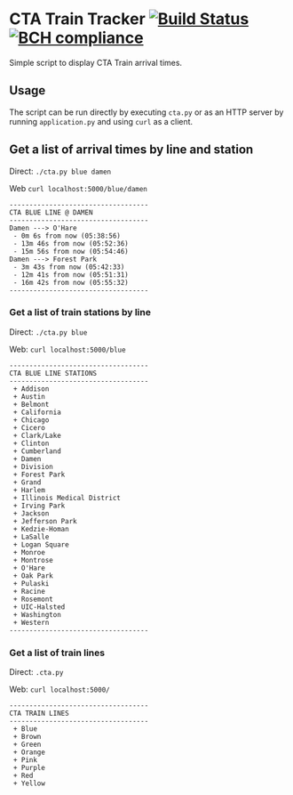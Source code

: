 # CTA Train Tracker [![Build Status](https://travis-ci.org/dancigrang/CTA.svg?branch=master)](https://travis-ci.org/pvacey/CTA) [![BCH compliance](https://bettercodehub.com/edge/badge/pvacey/CTA?branch=master)](https://bettercodehub.com/)

Simple script to display CTA Train arrival times.

## Usage
The script can be run directly by executing `cta.py` or as an HTTP server by running `application.py` and using `curl` as a client. 


## Get a list of arrival times by line and station
Direct: `./cta.py blue damen`

Web `curl localhost:5000/blue/damen`
```
-----------------------------------
CTA BLUE LINE @ DAMEN
-----------------------------------
Damen ---> O'Hare
 - 0m 6s from now (05:38:56)
 - 13m 46s from now (05:52:36)
 - 15m 56s from now (05:54:46)
Damen ---> Forest Park
 - 3m 43s from now (05:42:33)
 - 12m 41s from now (05:51:31)
 - 16m 42s from now (05:55:32)
-----------------------------------
```

### Get a list of train stations by line
Direct: `./cta.py blue`

Web: `curl localhost:5000/blue`
```
-----------------------------------
CTA BLUE LINE STATIONS
-----------------------------------
 + Addison
 + Austin
 + Belmont
 + California
 + Chicago
 + Cicero
 + Clark/Lake
 + Clinton
 + Cumberland
 + Damen
 + Division
 + Forest Park
 + Grand
 + Harlem
 + Illinois Medical District
 + Irving Park
 + Jackson
 + Jefferson Park
 + Kedzie-Homan
 + LaSalle
 + Logan Square
 + Monroe
 + Montrose
 + O'Hare
 + Oak Park
 + Pulaski
 + Racine
 + Rosemont
 + UIC-Halsted
 + Washington
 + Western
-----------------------------------
```

### Get a list of train lines
Direct: `.cta.py`

Web: `curl localhost:5000/`
```
-----------------------------------
CTA TRAIN LINES
-----------------------------------
 + Blue
 + Brown
 + Green
 + Orange
 + Pink
 + Purple
 + Red
 + Yellow
```

